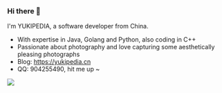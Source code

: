 ### Hi there 👋

I'm YUKIPEDIA, a software developer from China.

- With expertise in Java, Golang and Python, also coding in C++
- Passionate about photography and love capturing some aesthetically pleasing photographs
- Blog: https://yukipedia.cn
- QQ: 904255490, hit me up ~

![](https://github-profile-summary-cards.vercel.app/api/cards/profile-details?username=yuk1pedia&theme=github)
